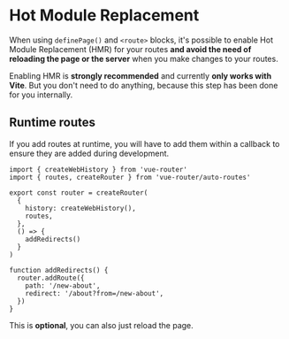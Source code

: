 # Hot Module Replacement

When using `definePage()` and `<route>` blocks, it's possible to enable Hot Module Replacement (HMR) for your routes **and avoid the need of reloading the page or the server** when you make changes to your routes.

Enabling HMR is **strongly recommended** and currently **only works with Vite**. But you don't need to do anything, because this step has been done for you internally.

## Runtime routes

If you add routes at runtime, you will have to add them within a callback to ensure they are added during development.

```ts{16-23} [src/router.ts]
import { createWebHistory } from 'vue-router'
import { routes, createRouter } from 'vue-router/auto-routes'

export const router = createRouter(
  {
    history: createWebHistory(),
    routes,
  },
  () => {
    addRedirects()
  }
)

function addRedirects() {
  router.addRoute({
    path: '/new-about',
    redirect: '/about?from=/new-about',
  })
}
```


This is **optional**, you can also just reload the page.
